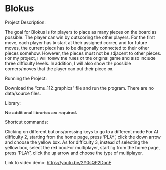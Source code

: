 # Blokus
Project Description:
    
The goal for Blokus is for players to place as many pieces on the board as possible. The player can win by outscoring the other players.
For the first move, each player has to start at their assigned corner, and for future moves, the current piece has to be diagonally connected
to their other pieces somehow. However, the pieces must not be adjacent to other pieces. For my project, I will follow the rules of the
original game and also include three difficulty levels. In addition, I will also show the possible corners/moves that the player can put their piece on. 


Running the Project:

Download the “cmu_112_graphics” file and run the program. There are no data/source files. 

Library:

No additional libraries are required.

Shortcut commands:
    
Clicking on different buttons/pressing keys to go to a different mode
For AI difficulty 2, starting from the home page, press ‘PLAY’, click the down arrow and choose the yellow box. As for difficulty 3,
instead of selecting the yellow box, select the red box.For multiplayer, starting from the home page, press ‘PLAY’, click the up arrow
and choose the type of multiplayer. 

Link to video demo: https://youtu.be/2Y0sQP2DonE
